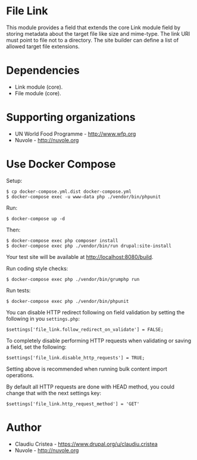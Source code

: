 # File Link

This module provides a field that extends the core Link module field by storing metadata about the target file like size
and mime-type. The link URI must point to file not to a directory. The site builder can define a list of allowed target
file extensions.

# Dependencies

- Link module (core).
- File module (core).

# Supporting organizations

- UN World Food Programme - http://www.wfp.org
- Nuvole - http://nuvole.org

# Use Docker Compose

Setup:

```
$ cp docker-compose.yml.dist docker-compose.yml
$ docker-compose exec -u www-data php ./vendor/bin/phpunit
```

Run:

```
$ docker-compose up -d
```

Then:

```
$ docker-compose exec php composer install
$ docker-compose exec php ./vendor/bin/run drupal:site-install
```

Your test site will be available at [http://localhost:8080/build](http://localhost:8080/build).

Run coding style checks:

```
$ docker-compose exec php ./vendor/bin/grumphp run
```

Run tests:

```
$ docker-compose exec php ./vendor/bin/phpunit
```

You can disable HTTP redirect following on field validation by setting the following in you `settings.php`:

```
$settings['file_link.follow_redirect_on_validate'] = FALSE;
```

To completely disable performing HTTP requests when validating or saving a field, set the following:

```
$settings['file_link.disable_http_requests'] = TRUE;
```

Setting above is recommended when running bulk content import operations.

By default all HTTP requests are done with HEAD method, you could change that with the next settings key:
```
$settings['file_link.http_request_method'] = 'GET'
```

# Author

- Claudiu Cristea - https://www.drupal.org/u/claudiu.cristea
- Nuvole - http://nuvole.org

